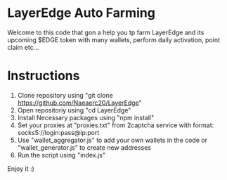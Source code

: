 # LayerEdge Auto Farming

Welcome to this code that gon a help you tp farm LayerEdge and its upcoming $EDGE token with many wallets, perform daily activation, point claim etc...

# Instructions

1. Clone repository using "git clone https://github.com/Naeaerc20/LayerEdge"
2. Open repositoriy using "cd LayerEdge"
3. Install Necessary packages using "npm install"
4. Set your proxies at "proxies.txt" from 2captcha service with format: socks5://login:pass@ip:port
5. Use "wallet_aggregator.js" to add your own wallets in the code or "wallet_generator.js" to create new addresses
6. Run the script using "index.js"

Enjoy it :)
